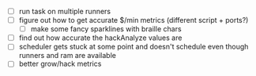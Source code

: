 
- [ ] run task on multiple runners
- [ ] figure out how to get accurate $/min metrics (different script + ports?)
  - [ ] make some fancy sparklines with braille chars
- [ ] find out how accurate the hackAnalyze values are
- [ ] scheduler gets stuck at some point and doesn't schedule even though runners and ram are available
- [ ] better grow/hack metrics